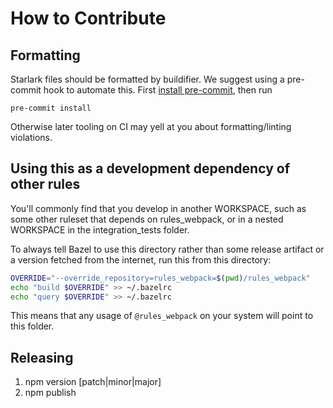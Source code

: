 # How to Contribute

## Formatting

Starlark files should be formatted by buildifier.
We suggest using a pre-commit hook to automate this.
First [install pre-commit](https://pre-commit.com/#installation),
then run

```shell
pre-commit install
```

Otherwise later tooling on CI may yell at you about formatting/linting violations.

## Using this as a development dependency of other rules

You'll commonly find that you develop in another WORKSPACE, such as
some other ruleset that depends on rules_webpack, or in a nested
WORKSPACE in the integration_tests folder.

To always tell Bazel to use this directory rather than some release
artifact or a version fetched from the internet, run this from this
directory:

```sh
OVERRIDE="--override_repository=rules_webpack=$(pwd)/rules_webpack"
echo "build $OVERRIDE" >> ~/.bazelrc
echo "query $OVERRIDE" >> ~/.bazelrc
```

This means that any usage of `@rules_webpack` on your system will point to this folder.

## Releasing

1. npm version [patch|minor|major]
1. npm publish

